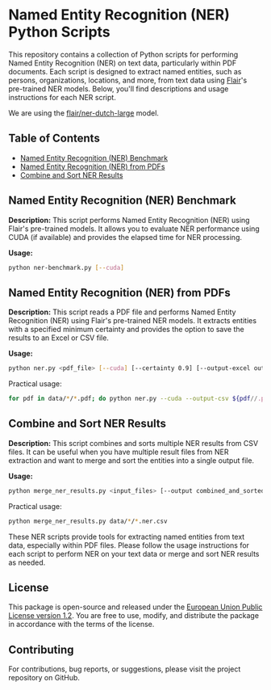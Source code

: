 # Named Entity Recognition (NER) Python Scripts

This repository contains a collection of Python scripts for performing Named Entity Recognition (NER) on text data, particularly within PDF documents.
Each script is designed to extract named entities, such as persons, organizations, locations, and more, from text data using [Flair](https://flairnlp.github.io/)'s pre-trained NER models.
Below, you'll find descriptions and usage instructions for each NER script.

We are using the [flair/ner-dutch-large](https://huggingface.co/flair/ner-dutch-large) model.

## Table of Contents

- [Named Entity Recognition (NER) Benchmark](#named-entity-recognition-ner-benchmark)
- [Named Entity Recognition (NER) from PDFs](#named-entity-recognition-ner-from-pdfs)
- [Combine and Sort NER Results](#combine-and-sort-ner-results)

## Named Entity Recognition (NER) Benchmark

**Description:**
This script performs Named Entity Recognition (NER) using Flair's pre-trained models.
It allows you to evaluate NER performance using CUDA (if available) and provides the elapsed time for NER processing.

**Usage:**

```bash
python ner-benchmark.py [--cuda]
```

## Named Entity Recognition (NER) from PDFs

**Description:**
This script reads a PDF file and performs Named Entity Recognition (NER) using Flair's pre-trained NER models. It extracts entities with a specified minimum certainty and provides the option to save the results to an Excel or CSV file.

**Usage:**

```bash
python ner.py <pdf_file> [--cuda] [--certainty 0.9] [--output-excel output.xlsx] [--output-csv output.csv]
```

Practical usage:

```bash
for pdf in data/*/*.pdf; do python ner.py --cuda --output-csv ${pdf//.pdf/.ner.csv}; done
```

## Combine and Sort NER Results

**Description:**
This script combines and sorts multiple NER results from CSV files. It can be useful when you have multiple result files from NER extraction and want to merge and sort the entities into a single output file.

**Usage:**

```bash
python merge_ner_results.py <input_files> [--output combined_and_sorted.csv]
```

Practical usage:

```bash
python merge_ner_results.py data/*/*.ner.csv
```

These NER scripts provide tools for extracting named entities from text data, especially within PDF files.
Please follow the usage instructions for each script to perform NER on your text data or merge and sort NER results as needed.

## License

This package is open-source and released under the [European Union Public License version 1.2](https://joinup.ec.europa.eu/collection/eupl/eupl-text-eupl-12).
You are free to use, modify, and distribute the package in accordance with the terms of the license.

## Contributing

For contributions, bug reports, or suggestions, please visit the project repository on GitHub.
